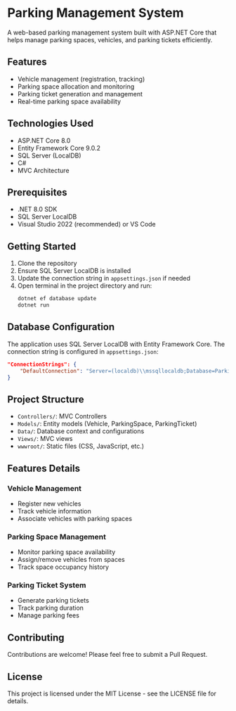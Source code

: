 # Parking Management System

A web-based parking management system built with ASP.NET Core that helps manage parking spaces, vehicles, and parking tickets efficiently.

## Features

- Vehicle management (registration, tracking)
- Parking space allocation and monitoring
- Parking ticket generation and management
- Real-time parking space availability

## Technologies Used

- ASP.NET Core 8.0
- Entity Framework Core 9.0.2
- SQL Server (LocalDB)
- C#
- MVC Architecture

## Prerequisites

- .NET 8.0 SDK
- SQL Server LocalDB
- Visual Studio 2022 (recommended) or VS Code

## Getting Started

1. Clone the repository
2. Ensure SQL Server LocalDB is installed
3. Update the connection string in `appsettings.json` if needed
4. Open terminal in the project directory and run:
   ```bash
   dotnet ef database update
   dotnet run
   ```

## Database Configuration

The application uses SQL Server LocalDB with Entity Framework Core. The connection string is configured in `appsettings.json`:

```json
"ConnectionStrings": {
    "DefaultConnection": "Server=(localdb)\\mssqllocaldb;Database=ParkingManagementSystem;Trusted_Connection=True;MultipleActiveResultSets=true"
}
```

## Project Structure

- `Controllers/`: MVC Controllers
- `Models/`: Entity models (Vehicle, ParkingSpace, ParkingTicket)
- `Data/`: Database context and configurations
- `Views/`: MVC views
- `wwwroot/`: Static files (CSS, JavaScript, etc.)

## Features Details

### Vehicle Management
- Register new vehicles
- Track vehicle information
- Associate vehicles with parking spaces

### Parking Space Management
- Monitor parking space availability
- Assign/remove vehicles from spaces
- Track space occupancy history

### Parking Ticket System
- Generate parking tickets
- Track parking duration
- Manage parking fees

## Contributing

Contributions are welcome! Please feel free to submit a Pull Request.

## License

This project is licensed under the MIT License - see the LICENSE file for details.